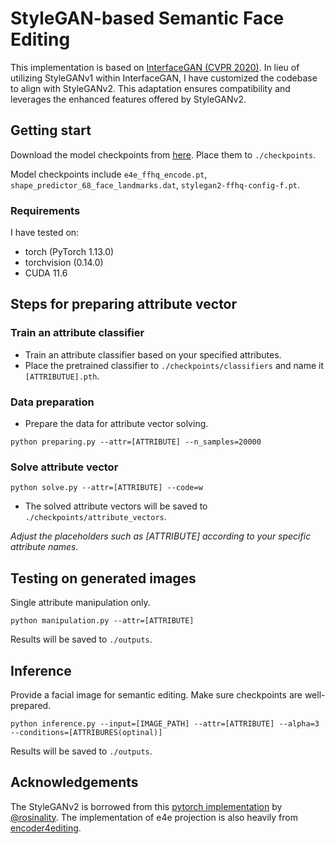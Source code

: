 # StyleGAN-based Semantic Face Editing

This implementation is based on [InterfaceGAN (CVPR 2020)](https://genforce.github.io/interfacegan/). 
In lieu of utilizing StyleGANv1 within InterfaceGAN, I have customized the codebase to align with StyleGANv2. 
This adaptation ensures compatibility and leverages the enhanced features offered by StyleGANv2.

## Getting start

Download the model checkpoints from [here](https://drive.google.com/drive/folders/10zWfpPSj3EKzbhsg-VBexgiW24wb1PtJ?usp=sharing). Place them to `./checkpoints`.

Model checkpoints include `e4e_ffhq_encode.pt`, `shape_predictor_68_face_landmarks.dat`, `stylegan2-ffhq-config-f.pt`.

### Requirements
I have tested on:
* torch (PyTorch 1.13.0)
* torchvision (0.14.0)
* CUDA 11.6

## Steps for preparing attribute vector

### Train an attribute classifier
* Train an attribute classifier based on your specified attributes.
* Place the pretrained classifier to `./checkpoints/classifiers` and name it `[ATTRIBUTUE].pth`.

### Data preparation
* Prepare the data for attribute vector solving.

```shell
python preparing.py --attr=[ATTRIBUTE] --n_samples=20000
```

### Solve attribute vector

```shell
python solve.py --attr=[ATTRIBUTE] --code=w
```
* The solved attribute vectors will be saved to `./checkpoints/attribute_vectors`.

_Adjust the placeholders such as [ATTRIBUTE] according to your specific attribute names._

## Testing on generated images
Single attribute manipulation only.

```shell
python manipulation.py --attr=[ATTRIBUTE]
```

Results will be saved to `./outputs`.


## Inference

Provide a facial image for semantic editing. Make sure checkpoints are well-prepared. 
```shell
python inference.py --input=[IMAGE_PATH] --attr=[ATTRIBUTE] --alpha=3 --conditions=[ATTRIBURES(optinal)]
```
Results will be saved to `./outputs`.

## Acknowledgements
The StyleGANv2 is borrowed from this [pytorch implementation](https://github.com/rosinality/stylegan2-pytorch) by [@rosinality](https://github.com/rosinality).
The implementation of e4e projection is also heavily from [encoder4editing](https://github.com/omertov/encoder4editing).
